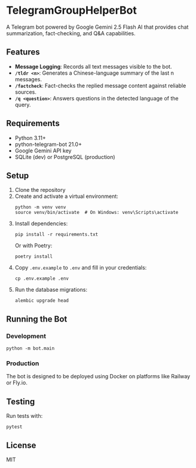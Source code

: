 # TelegramGroupHelperBot

A Telegram bot powered by Google Gemini 2.5 Flash AI that provides chat summarization, fact-checking, and Q&A capabilities.

## Features

- **Message Logging**: Records all text messages visible to the bot.
- **`/tldr <n>`**: Generates a Chinese-language summary of the last n messages.
- **`/factcheck`**: Fact-checks the replied message content against reliable sources.
- **`/q <question>`**: Answers questions in the detected language of the query.

## Requirements

- Python 3.11+
- python-telegram-bot 21.0+
- Google Gemini API key
- SQLite (dev) or PostgreSQL (production)

## Setup

1. Clone the repository
2. Create and activate a virtual environment:
   ```
   python -m venv venv
   source venv/bin/activate  # On Windows: venv\Scripts\activate
   ```
3. Install dependencies:
   ```
   pip install -r requirements.txt
   ```
   Or with Poetry:
   ```
   poetry install
   ```
4. Copy `.env.example` to `.env` and fill in your credentials:
   ```
   cp .env.example .env
   ```
5. Run the database migrations:
   ```
   alembic upgrade head
   ```

## Running the Bot

### Development
```
python -m bot.main
```

### Production
The bot is designed to be deployed using Docker on platforms like Railway or Fly.io.

## Testing
Run tests with:
```
pytest
```

## License
MIT 